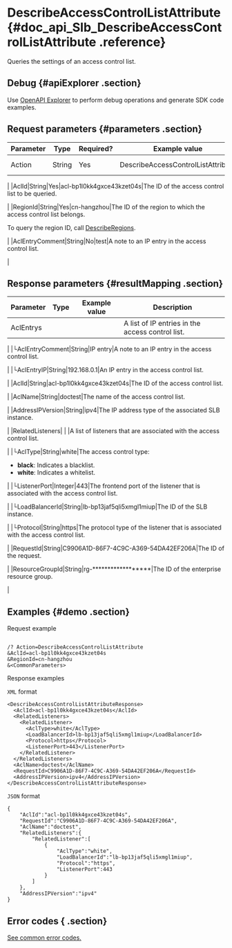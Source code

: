 # DescribeAccessControlListAttribute {#doc_api_Slb_DescribeAccessControlListAttribute .reference}

Queries the settings of an access control list.

## Debug {#apiExplorer .section}

Use [OpenAPI Explorer](https://api.aliyun.com/#product=Slb&api=DescribeAccessControlListAttribute) to perform debug operations and generate SDK code examples.

## Request parameters {#parameters .section}

|Parameter|Type|Required?|Example value|Description|
|---------|----|---------|-------------|-----------|
|Action|String|Yes|DescribeAccessControlListAttribute|The name of this action. Value: **DescribeAccessControlListAttribute**

 |
|AclId|String|Yes|acl-bp1l0kk4gxce43kzet04s|The ID of the access control list to be queried.

 |
|RegionId|String|Yes|cn-hangzhou|The ID of the region to which the access control list belongs.

 To query the region ID, call [DescribeRegions](~~27584~~).

 |
|AclEntryComment|String|No|test|A note to an IP entry in the access control list.

 |

## Response parameters {#resultMapping .section}

|Parameter|Type|Example value|Description|
|---------|----|-------------|-----------|
|AclEntrys| | |A list of IP entries in the access control list.

 |
|└AclEntryComment|String|IP entry|A note to an IP entry in the access control list.

 |
|└AclEntryIP|String|192.168.0.1|An IP entry in the access control list.

 |
|AclId|String|acl-bp1l0kk4gxce43kzet04s|The ID of the access control list.

 |
|AclName|String|doctest|The name of the access control list.

 |
|AddressIPVersion|String|ipv4|The IP address type of the associated SLB instance.

 |
|RelatedListeners| | |A list of listeners that are associated with the access control list.

 |
|└AclType|String|white|The access control type:

 -   **black**: Indicates a blacklist.
-   **white**: Indicates a whitelist.

 |
|└ListenerPort|Integer|443|The frontend port of the listener that is associated with the access control list.

 |
|└LoadBalancerId|String|lb-bp13jaf5qli5xmgl1miup|The ID of the SLB instance.

 |
|└Protocol|String|https|The protocol type of the listener that is associated with the access control list.

 |
|RequestId|String|C9906A1D-86F7-4C9C-A369-54DA42EF206A|The ID of the request.

 |
|ResourceGroupId|String|rg-\*\*\*\*\*\*\*\*\*\*\*\*\*\*\*\*\*\*|The ID of the enterprise resource group.

 |

## Examples {#demo .section}

Request example

``` {#request_demo}

/? Action=DescribeAccessControlListAttribute
&AclId=acl-bp1l0kk4gxce43kzet04s 
&RegionId=cn-hangzhou 
&<CommonParameters>

```

Response examples

`XML` format

``` {#xml_return_success_demo}
<DescribeAccessControlListAttributeResponse> 
  <AclId>acl-bp1l0kk4gxce43kzet04s</AclId> 
  <RelatedListeners> 
    <RelatedListener> 
      <AclType>white</AclType> 
      <LoadBalancerId>lb-bp13jaf5qli5xmgl1miup</LoadBalancerId>
      <Protocol>https</Protocol> 
      <ListenerPort>443</ListenerPort> 
    </RelatedListener> 
  </RelatedListeners> 
  <AclName>doctest</AclName> 
  <RequestId>C9906A1D-86F7-4C9C-A369-54DA42EF206A</RequestId> 
  <AddressIPVersion>ipv4</AddressIPVersion> 
</DescribeAccessControlListAttributeResponse> 

```

`JSON` format

``` {#json_return_success_demo}
{
	"AclId":"acl-bp1l0kk4gxce43kzet04s",
	"RequestId":"C9906A1D-86F7-4C9C-A369-54DA42EF206A",
	"AclName":"doctest",
	"RelatedListeners":{
		"RelatedListener":[
			{
				"AclType":"white",
				"LoadBalancerId":"lb-bp13jaf5qli5xmgl1miup",
				"Protocol":"https",
				"ListenerPort":443
			}
		]
	},
	"AddressIPVersion":"ipv4"
}
```

## Error codes { .section}

[See common error codes.](https://error-center.aliyun.com/status/product/Slb)

